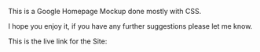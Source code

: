 This is a Google Homepage Mockup done mostly with CSS.

I hope you enjoy it, if you have any further suggestions please let me know.

This is the live link for the Site: 
